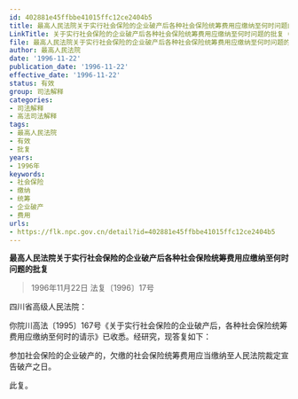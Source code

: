 ```yaml
---
id: 402881e45ffbbe41015ffc12ce2404b5
title: 最高人民法院关于实行社会保险的企业破产后各种社会保险统筹费用应缴纳至何时问题的批复
LinkTitle: 关于实行社会保险的企业破产后各种社会保险统筹费用应缴纳至何时问题的批复（1996）
file: 最高人民法院关于实行社会保险的企业破产后各种社会保险统筹费用应缴纳至何时问题的批复_19961122_402881e45ffbbe41015ffc12ce2404b5.docx
author: 最高人民法院
date: '1996-11-22'
publication_date: '1996-11-22'
effective_date: '1996-11-22'
status: 有效
group: 司法解释
categories:
- 司法解释
- 高法司法解释
tags:
- 最高人民法院
- 有效
- 批复
years:
- 1996年
keywords:
- 社会保险
- 缴纳
- 统筹
- 企业破产
- 费用
urls:
- https://flk.npc.gov.cn/detail?id=402881e45ffbbe41015ffc12ce2404b5
---
```


**最高人民法院关于实行社会保险的企业破产后各种社会保险统筹费用应缴纳至何时问题的批复**

> 1996年11月22日 法复〔1996〕17号

四川省高级人民法院：

你院川高法〔1995〕167号《关于实行社会保险的企业破产后，各种社会保险统筹费用应缴纳至何时的请示》已收悉。经研究，现答复如下：

参加社会保险的企业破产的，欠缴的社会保险统筹费用应当缴纳至人民法院裁定宣告破产之日。

此复。
